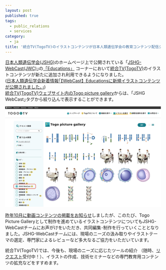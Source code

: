 ```yaml
---
layout: post
published: true
tags:
  - public_relations
  - services
category:
  - ja
title: '統合TV(TogoTV)のイラストコンテンツが日本人類遺伝学会の教育コンテンツ配信システムJSHG-WebCast(JWC)に掲載されました'
---
```

[日本人類遺伝学会(JSHG)](https://jshg.jp/)のホームページ上で公開されている「[JSHG\-WebCast(JWC)](https://jshg.jp/webcast/)｣の[「Educations」](https://jshg.jp/webcast/educations/) コーナーにおいて[統合TV(TogoTV)](https://togotv.dbcls.jp)のイラストコンテンツが新たに追加され利用できるようになりました。<br>
([日本人類遺伝学会新着情報｢【WebCast】Educationsに新規イラストコンテンツが公開されました。｣](https://jshg.jp/news/6290/))<br>
[統合TV(TogoTV)ウェブサイト内のTogo picture gallery](https://togotv.dbcls.jp/pics.html)からは、｢JSHG　WebCast｣タグから絞り込んで表示することができます。

![Togo picture gallery　- JSHG WebCast](https://raw.githubusercontent.com/dbcls/website/master/img/news_assets/20220628_TogoTV_JSHG-WebCast.jpg)

[昨年10月に動画コンテンツの掲載をお知らせ](http://dbcls.rois.ac.jp/ja/2021/10/18/post1.html)しましたが、このたび、Togo Picture Galleryとして制作を進めているイラストコンテンツについてもJSHG-WebCastチームにお声がけをいただき、共同編集･制作を行っていくこととなりました。JSHG-WebCastチームには、現場のニーズの汲み取りやイラストテーマの選定、専門家によるレビューなど多大なるご協力をいただいています。<br>

統合TV(TogoTV)では、今後も、現場のニーズに応じたツールの紹介 （随時、[リクエスト](https://togotv.dbcls.jp/request.html)受付中！）、イラストの作成、技術セミナーなどの専門教育用コンテンツの拡充などをすすめます。
